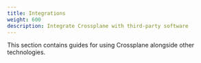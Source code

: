 ```yaml
---
title: Integrations
weight: 600
description: Integrate Crossplane with third-party software
---
```


This section contains guides for using Crossplane alongside other technologies. 
